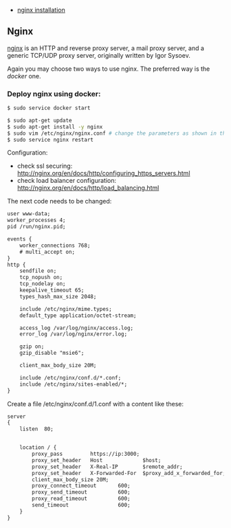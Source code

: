 * [nginx installation](#nginx)

## <a name="nginx"></a> Nginx

[nginx](https://nginx.org/) is an HTTP and reverse proxy server, a mail proxy server, and a generic TCP/UDP proxy server, originally written by Igor Sysoev.


Again you may choose two ways to use nginx. The preferred way is the _docker_ one.


### Deploy nginx using docker:

```bash
$ sudo service docker start

```



```bash
$ sudo apt-get update
$ sudo apt-get install -y nginx
$ sudo vim /etc/nginx/nginx.conf # change the parameters as shown in the next figure
$ sudo service nginx restart
```


Configuration:
* check ssl securing: http://nginx.org/en/docs/http/configuring_https_servers.html
* check load balancer configuration: http://nginx.org/en/docs/http/load_balancing.html 



The next code needs to be changed:

```txt
user www-data;
worker_processes 4;
pid /run/nginx.pid;

events {
	worker_connections 768;
	# multi_accept on;
}
http {
	sendfile on;
	tcp_nopush on;
	tcp_nodelay on;
	keepalive_timeout 65;
	types_hash_max_size 2048;

	include /etc/nginx/mime.types;
	default_type application/octet-stream;

	access_log /var/log/nginx/access.log;
	error_log /var/log/nginx/error.log;

	gzip on;
	gzip_disable "msie6";

	client_max_body_size 20M;

	include /etc/nginx/conf.d/*.conf;
	include /etc/nginx/sites-enabled/*;
}

```


Create a file /etc/nginx/conf.d/1.conf with a content like these:
```txt
server
{
	listen  80;


    location / {
		proxy_pass         https://ip:3000;
		proxy_set_header   Host             $host;
		proxy_set_header   X-Real-IP        $remote_addr;
		proxy_set_header   X-Forwarded-For  $proxy_add_x_forwarded_for;
		client_max_body_size 20M;
		proxy_connect_timeout       600;
		proxy_send_timeout          600;
		proxy_read_timeout          600;
		send_timeout                600;
	}
}
```